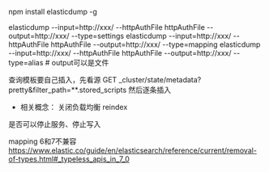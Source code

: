 npm install elasticdump -g

elasticdump --input=http://xxx/<index> --httpAuthFile httpAuthFile --output=http://xxx/<index> --type=settings
elasticdump --input=http://xxx/<index> --httpAuthFile httpAuthFile --output=http://xxx/<index> --type=mapping
elasticdump --input=http://xxx/<index> --httpAuthFile httpAuthFile --output=http://xxx/<index> --type=alias  # output可以是文件

查询模板要自己插入，先看源
GET _cluster/state/metadata?pretty&filter_path=**.stored_scripts
然后逐条插入


- 相关概念：
关闭负载均衡
reindex

是否可以停止服务、停止写入

mapping 6和7不兼容
https://www.elastic.co/guide/en/elasticsearch/reference/current/removal-of-types.html#_typeless_apis_in_7_0